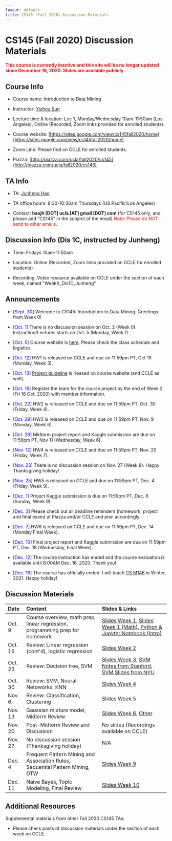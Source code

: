```yaml
---
layout: default
title: CS145 (Fall 2020) Discussion Materials
---
```


# CS145 (Fall 2020) Discussion Materials

<span style="color:red"> **This course is currently inactive and this site will be no longer updated since December 16, 2020. Slides are available publicly.** </span>


## Course Info

* Course name: Introduction to Data Mining

* Instructor: [Yizhou Sun](http://web.cs.ucla.edu/~yzsun/)

* Lecture time & location: Lec 1, Monday/Wednesday 10am-11:50am (Los Angeles), Online (Recorded, Zoom links provided for enrolled students).

* Course website: [https://sites.google.com/view/cs145fall2020/home](https://sites.google.com/view/cs145fall2020/home)

* Zoom Link: Please find on CCLE for enrolled students.

* Piazza: [http://piazza.com/ucla/fall2020/cs145](http://piazza.com/ucla/fall2020/cs145)

## TA Info

* TA: [Junheng Hao](/index.md)

* TA office hours: 8:30-10:30am Thursdays (US Pacific/Los Angeles)

* Contact: **haojh [DOT] ucla [AT] gmail [DOT] com** (for CS145 only, and please add "CS145" in the subject of the email) <span style="color:red"> Note: Please do NOT send to other emails. </span>


## Discussion Info (Dis 1C, instructed by Junheng)

* Time: Fridays 10am-11:50am

* Location: Online (Recorded, Zoom links provided on CCLE for enrolled students)

* Recording: Video resource available on CCLE under the section of each week, named "WeekX_Dis1C_Junheng"

## Announcements

* <span style="color:blue">\[Sept. 30\]</span> Welcome to CS145: Introduction to Data Mining. Greetings from Week 0!

* <span style="color:blue">\[Oct. 1\]</span> There is no discussion session on Oct. 2 (Week 0). Instruction/Lectures starts on Oct. 5 (Monday, Week 1) </span>

* <span style="color:blue">\[Oct. 5\]</span> Course website is [here](https://sites.google.com/view/cs145fall2020/home). Please check the class schedule and logistics.

* <span style="color:blue">\[Oct. 12\]</span> HW1 is released on CCLE and due on 11:59pm PT, Oct 19 (Monday, Week 3).

* <span style="color:blue">\[Oct. 13\]</span> [Project guideline](http://web.cs.ucla.edu/~yzsun/classes/2020Fall_CS145/Slides/Course%20Project%20Description.pdf) is rleased on course website (and CCLE as well).

* <span style="color:blue">\[Oct. 16\]</span> Register the team for the course project by the end of Week 2 (Fri 16 Oct, 2020) with member information.

* <span style="color:blue">\[Oct. 22\]</span> HW2 is released on CCLE and due on 11:59pm PT, Oct. 30 (Friday, Week 4).

* <span style="color:blue">\[Oct. 29\]</span> HW3 is released on CCLE and due on 11:59pm PT, Nov. 9 (Monday, Week 6).

* <span style="color:blue">\[Oct. 29\]</span> Midterm project report and Kaggle submission are due on 11:59pm PT, Nov 11 (Wednesday, Week 6).

* <span style="color:blue">\[Nov. 12\]</span> HW4 is released on CCLE and due on 11:59pm PT, Nov. 20 (Friday, Week 7).

* <span style="color:blue">\[Nov. 23\]</span> There is no discussion session on Nov. 27 (Week 8). Happy Thanksgiving holiday!

* <span style="color:blue">\[Nov. 25\]</span>  HW5 is released on CCLE and due on 11:59pm PT, Dec. 4 (Friday, Week 9).

* <span style="color:blue">\[Dec. 1\]</span>  Project Kaggle submission is due on 11:59pm PT, Dec. 6 (Sunday, Week 9).

* <span style="color:blue">\[Dec. 3\]</span>  Please check out all deadline reminders (homework, project and final exam) at Piazza and/or CCLE and plan accordingly. 

* <span style="color:blue">\[Dec. 7\]</span> HW6 is released on CCLE and due on 11:59pm PT, Dec. 14 (Monday Final Week).

* <span style="color:blue">\[Dec. 10\]</span>  Final project report and Kaggle submission are due on 11:59pm PT, Dec. 18 (Wednesday, Final Week).

* <span style="color:blue">\[Dec. 12\]</span>  The course instruction has ended and the course evaluation is available until 8:00AM Dec. 16, 2020. Thank you!

* <span style="color:blue">\[Dec. 18\]</span>  The course has officially ended. I will teach [CS M146](/assets/teaching/cs146-winter21/) in Winter, 2021. Happy holiday! 

## Discussion Materials

|  Date  |                        Content                      |          Slides & Links            |
|:-------|:----------------------------------------------------|:-----------------------------------|
| Oct. 9 | Course overview, math prep, linear regression, programming prep for homework | [Slides Week 1](/assets/files/cs145-f20/Dis1C_Week01.pdf), [Slides Week 1 (Math)](/assets/files/cs145-f20/Dis1C_Week01_Math.pdf), [Python & Jupyter Notebook (Intro)](/assets/files/cs145-f20/Dis1C_Week01_Jupyter.ipynb)|
| Oct. 16 | Review: Linear regression (cont'd), logistic regression | [Slides Week 2](/assets/files/cs145-f20/Dis1C_Week02.pdf) |
| Oct. 23 | Review: Decision tree, SVM | [Slides Week 3](/assets/files/cs145-f20/Dis1C_Week03.pdf), [SVM Notes from Stanford](https://see.stanford.edu/materials/aimlcs229/cs229-notes3.pdf), [SVM Slides from NYU](http://people.csail.mit.edu/dsontag/courses/ml13/slides/lecture6.pdf)|
| Oct. 30 | Review: SVM, Neural Netoworks, KNN | [Slides Week 4](/assets/files/cs145-f20/Dis1C_Week04.pdf) |
| Nov. 6 | Review: Classification, Clustering | [Slides Week 5](/assets/files/cs145-f20/Dis1C_Week05.pdf) |
| Nov. 13 | Gaussian mixture model, Midterm Review | [Slides Week 6](/assets/files/cs145-f20/Dis1C_Week06.pdf), [Other](/assets/files/cs145-f20/Dis1C_Week06_Add.pdf) |
| Nov. 20 | Post-Midterm Review and Discussion | No slides (Recordings available on CCLE) |
| Nov. 27 | No discussion session (Thanksgiving holiday) | N/A |
| Dec. 4 | Frequent Pattern Mining and Association Rules, Sequential Pattern Mining, DTW | [Slides Week 9](/assets/files/cs145-f20/Dis1C_Week09.pdf) |
| Dec. 11 | Naive Bayes, Topic Modeling, Final Review | [Slides Week 10](/assets/files/cs145-f20/Dis1C_Week10.pdf) |

## Additional Resources

Supplemental materials from other Fall 2020 CS145 TAs: 

* Please check posts of discussion materials under the section of each week on CCLE.